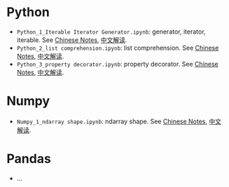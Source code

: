 # Python
- `Python_1_Iterable Iterator Generator.ipynb`: generator, iterator, iterable. See [Chinese Notes](http://url.cn/54BFOJR), [中文解读](http://url.cn/54BFOJR).
- `Python_2_list comprehension.ipynb`: list comprehension. See [Chinese Notes](http://url.cn/50UrGtb), [中文解读](http://url.cn/50UrGtb).
- `Python_3_property decorator.ipynb`: property decorator. See [Chinese Notes](http://url.cn/5rIEJJg), [中文解读](http://url.cn/5rIEJJg).

# Numpy
- `Numpy_1_ndarray shape.ipynb`: ndarray shape. See [Chinese Notes](http://url.cn/58GGOaU), [中文解读](http://url.cn/58GGOaU).

# Pandas
- ...
